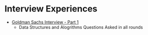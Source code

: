 # Interview Experiences


- [Goldman Sachs Interview - Part 1](https://www.youtube.com/watch?v=h5B4OkwzT8M)
  + Data Structures and Alogrithms Questions Asked in all rounds

